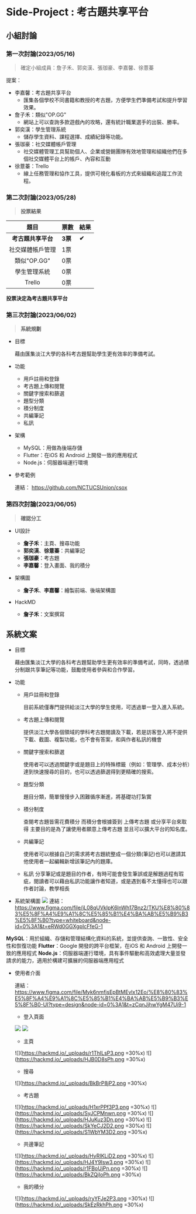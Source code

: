 # Side-Project : 考古題共享平台

## 小組討論
### 第一次討論(2023/05/16)
> 確定小組成員：詹子禾、郭奕漢、張珈豪、李嘉馨、徐薏蓁

提案：
* 李嘉馨：考古題共享平台
    * 匯集各個學校不同書籍和教授的考古題，方便學生們準備考試和提升學習效果。
* 詹子禾：類似"OP.GG"
    * 網站上可以查詢多款遊戲內的攻略，還有統計職業選手的出裝、勝率。
* 郭奕漢：學生管理系統
    * 儲存學生資料、課程選擇、成績紀錄等功能。
* 張珈豪：社交媒體帳戶管理
    *  社交媒體管理工具幫助個人、企業或營銷團隊有效地管理和組織他們在多個社交媒體平台上的帳戶、內容和互動
* 徐薏蓁：Trello
    * 線上任務管理和協作工具，提供可視化看板的方式來組織和追蹤工作流程。

### 第二次討論(2023/05/28)
> **投票結果**

|       題目       | 票數 | 結果 |
|:----------------:| ---- | ---- |
|  **考古題共享平台**  | **3票**  | **✔**    |
| 社交媒體帳戶管理 | 1票  |      |
|   類似"OP.GG"    | 0票  |      |
|   學生管理系統   | 0票  |      |
|      Trello      | 0票  |      |

**投票決定為考古題共享平台**

### 第三次討論(2023/06/02)

> **系統規劃**
> 
* 目標

   藉由匯集淡江大學的各科考古題幫助學生更有效率的準備考試。

* 功能
  * 用戶註冊和登錄
  * 考古題上傳和閱覽
  * 關鍵字搜索和篩選
  * 題型分類
  * 積分制度
  * 共編筆記
  * 私訊
  
* 架構
  * MySQL：用做為後端存儲
  * Flutter：在iOS 和 Android 上開發一致的應用程式
  * Node.js：伺服器端運行環境
  
* 參考範例

   連結：
   https://github.com/NCTUCSUnion/csox

### 第四次討論(2023/06/05)
> **確認分工**

* UI設計
    * **詹子禾**：主頁、搜尋功能
    * **郭奕漢**、**徐薏蓁**：共編筆記
    * **張珈豪**：考古題
    * **李嘉馨**：登入畫面、我的積分
    
* 架構圖
    * **詹子禾**、**李嘉馨**：繪製前端、後端架構圖

* HackMD
    * **詹子禾**：文案撰寫

## 系統文案

* 目標

  藉由匯集淡江大學的各科考古題幫助學生更有效率的準備考試，同時，透過積分制跟共享筆記等功能，鼓勵使用者參與和合作學習。

* 功能
  * 用戶註冊和登錄
  
     目前系統僅專門提供給淡江大學的學生使用，可透過單一登入進入系統。

  * 考古題上傳和閱覽
  
     提供淡江大學各個領域的學科考古題閱讀及下載，若是訪客登入將不提供下載、截圖、複製功能，也不會有答案，和與作者私訊的機會
  
  * 關鍵字搜索和篩選
  
     使用者可以透過關鍵字或是題目上的特殊標籤（例如：管理學、成本分析）達到快速搜尋的目的，也可以透過篩選得到更精確的搜索。
     
  * 題型分類
  
     題目分類，簡單慢慢步入困難循序漸進，將基礎功打紮實
  
  * 積分制度
  
     查閱考古題皆需花費積分 而積分會根據簽到 上傳考古題 或分享平台來取得 主要目的是為了讓使用者願意上傳考古題 並且可以擴大平台的知名度。
  
  * 共編筆記
  
    使用者可以根據自己的需求將考古題統整成一個分類(筆記)也可以邀請其他使用者一起編輯新增該筆記內的題庫。
  
  * 私訊
    分享筆記或是題目的作者，有時可能會發生筆誤或是解題過程有瑕疵，閱讀者可以藉由私訊功能讓作者知道，或是遇到看不太懂得也可以跟作者討論，教學相長

  
* 系統架構圖
![](https://hackmd.io/_uploads/rJBS4IiP3.png)
連結：
https://www.figma.com/file/jL08qUVklpK6lnWh17Bnz2/TKU%E8%80%83%E5%8F%A4%E9%A1%8C%E5%85%B1%E4%BA%AB%E5%B9%B3%E5%8F%B0?type=whiteboard&node-id=0%3A1&t=eRWd0GGXgpIcFfeG-1
 
**MySQL**：用於組織、存儲和管理結構化資料的系統，並提供查詢、一致性、安全性和恢復功能
**Flutter**：Google 開發的跨平台框架，在iOS 和 Android 上開發一致的應用程式
**Node.js**：伺服器端運行環境，具有事件驅動和高效處理大量並發請求的能力，適用於構建可擴展的伺服器端應用程式
 
* 使用者介面

    連結：
    https://www.figma.com/file/Myk6nmfjsEpBtMEvlx12Eo/%E8%80%83%E5%8F%A4%E9%A1%8C%E5%85%B1%E4%BA%AB%E5%B9%B3%E5%8F%B0-UI?type=design&node-id=0%3A1&t=zCqnJjhwYgM47Ui9-1
    
    * 登入頁面
    
    ![](https://hackmd.io/_uploads/BkXf1ehP2.png) ![](https://hackmd.io/_uploads/HkTJ0JnD2.png)
    
    * 主頁
    
    ![](https://hackmd.io/_uploads/r1ThILsP3.png =30%x) ![](https://hackmd.io/_uploads/HJB0D8sPh.png =30%x)
    
    * 搜尋
    
    ![](https://hackmd.io/_uploads/BkBrP8jP2.png =30%x)
    
    * 考古題
    
    ![](https://hackmd.io/_uploads/H1xrPPf3P3.png =30%x) ![](https://hackmd.io/_uploads/SyJCPMnwn.png =30%x) ![](https://hackmd.io/_uploads/HJuKuz3Dn.png =30%x) ![](https://hackmd.io/_uploads/SkYeCJ2D2.png =30%x) ![](https://hackmd.io/_uploads/S1WbYM3D2.png =30%x)
    
    * 共邊筆記
    
    ![](https://hackmd.io/_uploads/HyRIKLiD2.png =30%x) ![](https://hackmd.io/_uploads/HJ4Y9Isw3.png =30%x) ![](https://hackmd.io/_uploads/r1FBoUjPn.png =30%x) ![](https://hackmd.io/_uploads/BkZQjIoPh.png =30%x)
    
    * 我的積分
    
    ![](https://hackmd.io/_uploads/ryYFJe2P3.png =30%x) ![](https://hackmd.io/_uploads/SkEzRkhPh.png =30%x)


    








